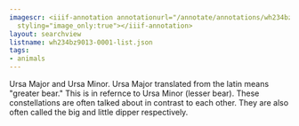 ```yaml
---
imagescr: <iiif-annotation annotationurl="/annotate/annotations/wh234bz9013-0001-001.json"
  styling="image_only:true"></iiif-annotation>
layout: searchview
listname: wh234bz9013-0001-list.json
tags:
- animals
---
```

Ursa Major and Ursa Minor.
Ursa Major translated from the latin means "greater bear."
This is in refernce to Ursa Minor (lesser bear).
These constellations are often talked about in contrast to each other. They are also often called the big and little dipper respectively.
